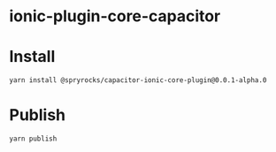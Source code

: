 # ionic-plugin-core-capacitor

# Install

`yarn install @spryrocks/capacitor-ionic-core-plugin@0.0.1-alpha.0`

# Publish

`yarn publish`
